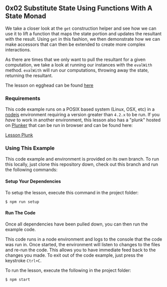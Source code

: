 ## 0x02 Substitute State Using Functions With A State Monad

We take a closer look at the `get` construction helper and see how we can
use it to lift a function that maps the state portion and updates the resultant
with the result. Using `get` in this fashion, we then demonstrate how we can
make accessors that can then be extended to create more complex interactions.

As there are times that we only want to pull the resultant for a given
computation, we take a look at running our instances with the `evalWith` method.
`evalWith` will run our computations, throwing away the state, returning the
resultant.

The lesson on egghead can be found [here][5]

### Requirements
This code example runs on a POSIX based system (Linux, OSX, etc) in a [nodejs][2] environment
requiring a version greater than `4.2.x` to be run. If you *have* to work in another environment,
this lesson also has a "plunk" hosted on [Plunker][3] that can be run in browser and can be found
here:

[Lesson Plunk][4]

### Using This Example
This code example and environment is provided on its own branch. To run this locally, just clone
this repository down, check out this branch and run the following commands:

#### Setup Your Dependencies
To setup the lesson, execute this command in the project folder:

```
$ npm run setup
```

#### Run The Code
Once all dependencies have been pulled down, you can then run the example code.

This code runs in a node environment and logs to the console that the code was run in. Once
started, the environment will listen to changes to the files and re-run the code. This allows
you to have immediate feed back to the changes you made. To exit out of the code example,
just press the keystroke `Ctrl+C`.

To run the lesson, execute the following in the project folder:

```
$ npm start
```

[1]: https://egghead.io/instructors/ian-hofmann-hicks
[2]: https://nodejs.org/
[3]: https://plnkr.co/

[4]: https://embed.plnkr.co/github/eggheadio-projects/getting-to-know-the-state-monad-in-javascript/0x02-get-sub-state/plnkr?show=script.js,preview
[5]: https://egghead.io/lessons/egghead-substitute-state-using-functions-with-a-state-monad/edit
